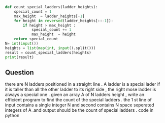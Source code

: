 ```py
def count_special_ladders(ladder_heights):
    special_count = 1 
    max_height  = ladder_heights[-1]
    for height in reversed(ladder_heights[::-1]):
        if height > max_height :
            special_count += 1
            max_height  = height 
    return special_count
N= int(input())
heights = list(map(int, input().split()))
result = count_special_ladders(heights)
print(result)
```
## Question 
there are N ladders positioned in a straight line . A ladder is a special lader if it is taller than all the other ladder to its right side , the right mose ladder is always a special one . given an array A of N ladders height  , write an efficient program to find the count of the special ladders . the 1 st line of input contains a single integer N and second contains N space seperated integers of A .and output should be the count of special ladders . code in python

